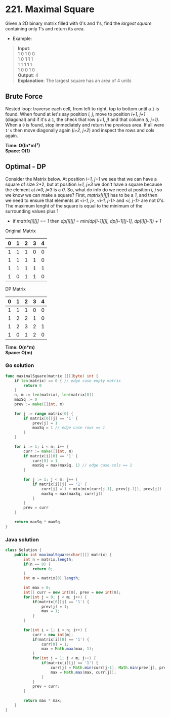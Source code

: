 # 221. Maximal Square

Given a 2D binary matrix filled with 0's and 1's, find the *largest square* containing only 1's and
return its area.

- Example:
> **Input**: <br>
> 1 0 1 0 0 <br>
> 1 0 **1 1** 1 <br>
> 1 1 **1 1** 1 <br>
> 1 0 0 1 0 <br>
> **Output**: 4 <br>
> **Explanation**: The largest square has an area of 4 units

## Brute Force
Nested loop: traverse each cell, from left to right, top to bottom until a `1` is found. When found
at let's say position *i, j*, move to position *i+1, j+1* (diagonal) and if it's a `1`, the check
that row *(i+1, j)* and that column *(i, j+1)*. When a `0` is found, stop immediately and return
the previous area. If all were `1's` then move diagonally again (*i+2, j+2*) and inspect the rows
and cols again.

**Time: O((n\*m)²) <br> Space: O(1)**

## Optimal - DP
Consider the Matrix below. At position *i=1, j=1* we see that we can have a square of size 2\*2, but
at position *i=1, j=3* we don't have a square because the element at *i=0, j=3* is a *0*. So, what
do info do we need at position *i, j* so we know we can make a square? First, *matrix[i][j]* has to 
be a *1*, and then we need to ensure that elements at *<i-1, j>*, *<i-1, j-1>* and *<i, j-1>* are 
not *0's*. The maximum lenght of the square is equal to the minimum of the surrounding values plus 1

- if *matrix[i][j] == 1* then *dp[i][j] = min(dp[i-1][j], dp[i-1][j-1], dp[i][j-1]) + 1*

Original Matrix

0 | 1 | 2 | 3 | 4
--- | --- | --- | --- | ---
1 | 1 | 1 | 0 | 0
1 | 1 | 1 | 1 | 0
1 | 1 | 1 | 1 | 1
1 | 0 | 1 | 1 | 0

DP Matrix

0 | 1 | 2 | 3 | 4
--- | --- | --- | --- | ---
1 | 1 | 1 | 0 | 0
1 | 2 | 2 | 1 | 0
1 | 2 | 3 | 2 | 1
1 | 0 | 1 | 2 | 0

**Time: O(n\*m) <br> Space: O(m)**

### Go solution
```go
func maximalSquare(matrix [][]byte) int {
    if len(matrix) == 0 { // edge case empty matrix
        return 0
    }
    n, m := len(matrix), len(matrix[0])
    maxSq := 0
    prev := make([]int, m)
    
    for j := range matrix[0] {
        if matrix[0][j] == '1' {
            prev[j] = 1
            maxSq = 1 // edge case rows == 1
        }
    }
    
    for i := 1; i < n; i++ {
        curr := make([]int, m)
        if matrix[i][0] == '1' {
            curr[0] = 1
            maxSq = max(maxSq, 1) // edge case cols == 1
        }
        
        for j := 1; j < m; j++ {
            if matrix[i][j] == '1' {
                curr[j] = 1 + min(min(curr[j-1], prev[j-1]), prev[j])
                maxSq = max(maxSq, curr[j])
            }
        }
        prev = curr
    }
    
    return maxSq * maxSq
}
```
### Java solution
```java
class Solution {
    public int maximalSquare(char[][] matrix) {
        int n = matrix.length;
        if(n == 0) {
            return 0;
        }
        int m = matrix[0].length;
        
        int max = 0;
        int[] curr = new int[m], prev = new int[m];
        for(int j = 0; j < m; j++) {
            if(matrix[0][j] == '1') {
                prev[j] = 1;
                max = 1;
            }
        }
        
        for(int i = 1; i < n; i++) {
            curr = new int[m];
            if(matrix[i][0] == '1') {
                curr[0] = 1;
                max = Math.max(max, 1);
            }
            for(int j = 1; j < m; j++) {
                if(matrix[i][j] == '1') {
                    curr[j] = Math.min(curr[j-1], Math.min(prev[j], prev[j-1])) + 1;
                    max = Math.max(max, curr[j]);
                }
            }
            prev = curr;
        }
        
        return max * max;
    }
}
```
